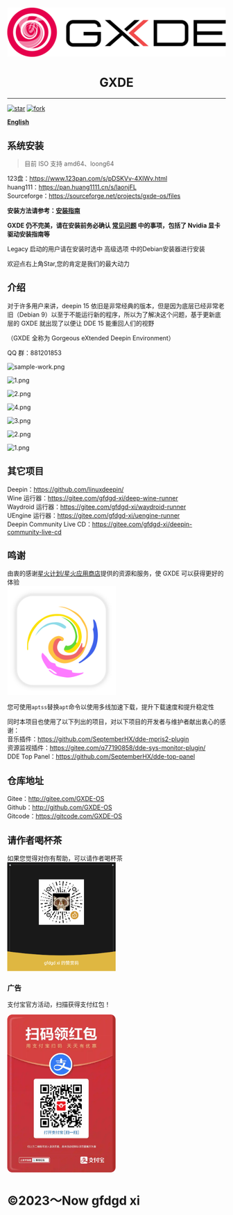 ![Logo](new-logo-long.png)
<h1 align="center">GXDE</h1>
<hr>
<a href='https://gitee.com/GXDE-OS/GXDE/stargazers'><img src='https://gitee.com/GXDE-OS/GXDE/badge/star.svg?theme=dark' alt='star'></img></a>
<a href='https://gitee.com/GXDE-OS/GXDE/members'><img src='https://gitee.com/GXDE-OS/GXDE/badge/fork.svg?theme=dark' alt='fork'></img></a>  

**[English](./README.md)**

## 系统安装
> 目前 ISO 支持 amd64、loong64  

123盘：https://www.123pan.com/s/pDSKVv-4XIWv.html  
huang111：https://pan.huang1111.cn/s/laonjFL  
Sourceforge：https://sourceforge.net/projects/gxde-os/files  

**安装方法请参考：[安装指南](./docs/install/Install.zh.md)**

**GXDE 仍不完美，请在安装前务必确认 [常见问题](./docs/faq/FAQ.zh.md) 中的事项，包括了 Nvidia 显卡驱动安装指南等**

Legacy 启动的用户请在安装时选中 高级选项 中的Debian安装器进行安装

欢迎点右上角Star,您的肯定是我们的最大动力

## 介绍


对于许多用户来讲，deepin 15 依旧是非常经典的版本，但是因为底层已经非常老旧（Debian 9）以至于不能运行新的程序，所以为了解决这个问题，基于更新底层的 GXDE 就出现了以便让 DDE 15 能重回人们的视野  


（GXDE 全称为 Gorgeous eXtended Deepin Environment）

QQ 群：881201853

![sample-work.png](https://storage.deepin.org/thread/202408120026221621_sample-work.png)

![1.png](https://storage.deepin.org/thread/202408120029231283_1.png)

![2.png](https://storage.deepin.org/thread/202408120029234574_2.png)

![4.png](https://storage.deepin.org/thread/202408120026329613_4.png)

![3.png](https://storage.deepin.org/thread/202408120026315491_3.png)

![2.png](https://storage.deepin.org/thread/20240812002631555_2.png)

![1.png](https://storage.deepin.org/thread/202408120026316394_1.png)



## 其它项目
Deepin：https://github.com/linuxdeepin/  
Wine 运行器：https://gitee.com/gfdgd-xi/deep-wine-runner  
Waydroid 运行器：https://gitee.com/gfdgd-xi/waydroid-runner  
UEngine 运行器：https://gitee.com/gfdgd-xi/uengine-runner  
Deepin Community Live CD：https://gitee.com/gfdgd-xi/deepin-community-live-cd  

## 鸣谢
由衷的感谢[星火计划/星火应用商店](https://gitee.com/spark-store-project/)提供的资源和服务，使 GXDE 可以获得更好的体验  
<img src="spark-store.svg" width="250"  />   

您可使用`aptss`替换`apt`命令以使用多线加速下载，提升下载速度和提升稳定性


同时本项目也使用了以下列出的项目，对以下项目的开发者与维护者献出衷心的感谢：    
音乐插件：https://github.com/SeptemberHX/dde-mpris2-plugin  
资源监视插件：https://gitee.com/q77190858/dde-sys-monitor-plugin/  
DDE Top Panel：https://github.com/SeptemberHX/dde-top-panel  

## 仓库地址
Gitee：http://gitee.com/GXDE-OS  
Github：http://github.com/GXDE-OS  
Gitcode：https://gitcode.com/GXDE-OS  

## 请作者喝杯茶
如果您觉得对你有帮助，可以请作者喝杯茶  
<img src="Icon/QR/Wechat.png" width="250"  /> 

### 广告
支付宝官方活动，扫描获得支付红包！  
<p><img src="Icon/QR/advertisement0.jpg" width="250" ></p>

# ©2023～Now gfdgd xi
